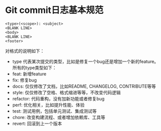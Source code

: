 # Git commit日志基本规范

```properties
<type>(<scope>): <subject>
<BLANK LINE>
<body>
<BLANK LINE>
<footer>
```

对格式的说明如下：

- type 代表某次提交的类型，比如是修复一个bug还是增加一个新的feature。所有的type类型如下：
- feat: 新增feature
- fix: 修复bug
- docs: 仅仅修改了文档，比如README, CHANGELOG, CONTRIBUTE等等
- style: 仅仅修改了空格、格式缩进等等，不改变代码逻辑
- refactor: 代码重构，没有加新功能或者修复bug
- perf: 优化相关，比如提升性能、体验
- test: 测试用例，包括单元测试、集成测试等
- chore: 改变构建流程、或者增加依赖库、工具等
- revert: 回滚到上一个版本
